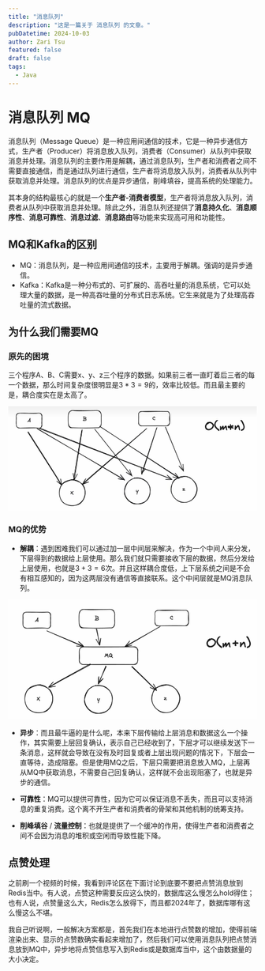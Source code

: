 ```yaml
---
title: "消息队列"
description: "这是一篇关于 消息队列 的文章。"
pubDatetime: 2024-10-03
author: Zari Tsu
featured: false
draft: false
tags:
  - Java
---
```


# 消息队列 MQ

消息队列（Message Queue）是一种应用间通信的技术，它是一种异步通信方式，生产者（Producer）将消息放入队列，消费者（Consumer）从队列中获取消息并处理。消息队列的主要作用是解耦，通过消息队列，生产者和消费者之间不需要直接通信，而是通过队列进行通信，生产者将消息放入队列，消费者从队列中获取消息并处理。消息队列的优点是异步通信，削峰填谷，提高系统的处理能力。

其本身的结构最核心的就是一个**生产者-消费者模型**，生产者将消息放入队列，消费者从队列中获取消息并处理。除此之外，消息队列还提供了**消息持久化**、**消息顺序性**、**消息可靠性**、**消息过滤**、**消息路由**等功能来实现高可用和功能性。

## MQ和Kafka的区别

- MQ：消息队列，是一种应用间通信的技术，主要用于解耦。强调的是异步通信。
- Kafka：Kafka是一种分布式的、可扩展的、高吞吐量的消息系统，它可以处理大量的数据，是一种高吞吐量的分布式日志系统。它生来就是为了处理高吞吐量的流式数据。

## 为什么我们需要MQ

### 原先的困境

三个程序A、B、C需要x、y、z三个程序的数据。如果前三者一直盯着后三者的每一个数据，那么时间复杂度很明显是$3 * 3 = 9$的，效率比较低。而且最主要的是，耦合度实在是太高了。

![alt text](../../assets/images/non-mq-structure.png)

### MQ的优势

* **解耦**：遇到困难我们可以通过加一层中间层来解决，作为一个中间人来分发，下层得到的数据给上层使用。那么我们就只需要接收下层的数据，然后分发给上层使用，也就是$3 + 3 = 6$次。并且这样耦合度低，上下层系统之间是不会有相互感知的，因为这两层没有通信等直接联系。这个中间层就是MQ消息队列。

![alt text](../../assets/images/mq-structure.png)

* **异步**：而且最牛逼的是什么呢，本来下层传输给上层消息和数据这么一个操作，其实需要上层回复确认，表示自己已经收到了，下层才可以继续发送下一条消息，这样就会导致在没有及时回复或者上层出现问题的情况下，下层会一直等待，造成阻塞。但是使用MQ之后，下层只需要把消息放入MQ，上层再从MQ中获取消息，不需要自己回复确认，这样就不会出现阻塞了，也就是异步的通信。

* **可靠性**：MQ可以提供可靠性，因为它可以保证消息不丢失，而且可以支持消息的重复消费。这个离不开生产者和消费者的骨架和其他机制的统筹支持。

* **削峰填谷** / **流量控制**：也就是提供了一个缓冲的作用，使得生产者和消费者之间不会因为消息的堆积或空闲而导致性能下降。

## 点赞处理

之前刷一个视频的时候，我看到评论区在下面讨论到底要不要把点赞消息放到Redis当中。有人说，点赞这种需要反应这么快的，数据库这么慢怎么hold得住；也有人说，点赞量这么大，Redis怎么放得下，而且都2024年了，数据库哪有这么慢这么不堪。

我自己听说啊，一般解决方案都是，首先我们在本地进行点赞数的增加，使得前端渲染出来、显示的点赞数确实看起来增加了，然后我们可以使用消息队列把点赞消息放到MQ中，异步地将点赞信息写入到Redis或是数据库当中，这个由数据量的大小决定。
